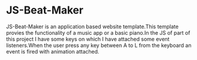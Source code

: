 # JS-Beat-Maker
JS-Beat-Maker is an application based website template.This template provies the functionality of a music app or a basic piano.In the JS of part of this project I have some keys on which I have attached some event listeners.When the user press any key between A to L from the keyboard an event is fired with animation attached.
